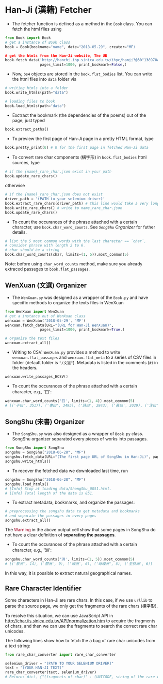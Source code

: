 # Han-Ji (漢籍) Fetcher

- The fetcher function is defined as a method in the `Book` class. You can fetch the html files using

```python
from Book import Book
# get a instance of Book class
book = Book(bookname="name", date="2018-05-29", creator="MF)

# get the htmls from the Han-Ji website, The UR
book.fetch_data('http://hanchi.ihp.sinica.edu.tw/ihpc/hanji?@30^1389784921^802^^^60311004001000010006@@460127924',
                pages_limit=1000, print_bookmark=False,)
```

- Now, `bs4` objects are stored in the `book.flat_bodies` list. You can write the html files into `data` folder via

```python
# writing htmls into a folder
book.write_htmls(path="data")

# loading files to book
book.load_htmls(path="data")
```

- Exctract the bookmark (the dependencies of the poems) out of the page, just typed

```python
book.extract_paths()
```

- To preview the first page of Han-Ji page in a pretty HTML format, type

```python
book.pretty_print(0) # 0 for the first page in fetched Han-Ji data
```

- To convert rare char components (構字形) in `book.flat_bodies` html sources, type

```python
# if the {name}_rare_char.json exist in your path
book.update_rare_chars()
```

otherwise

```python
# if the {name}_rare_char.json does not exist
driver_path = '(PATH to your selenium driver)'
book.extract_rare_chars(driver_path) # this line would take a very long time, be careful before you execute it
book.write_rare_chars() # write to name_rare_char.json
book.update_rare_chars()
```

- To count the occurances of the phrase attached with a certain character, use `book.char_word_counts`. See _`SongShu` Organizer_ for futher details.  

```python
# list the 5 most common words with the last character == `char`,  
# consider phrase with length 2 to 6.
# char should be a string
book.char_word_counts(char, limits=(1, 5)).most_common(5)
```

Note: before using `char_word_counts` method, make sure you already extraced passages to `book.flat_passages`.

## WenXuan (文選) Organizer

- The `WenXuan.py` was designed as a wrapper of the `Book.py` and have specific methods to organize the texts files in WenXuan

```python
from WenXuan import WenXuan
# get a instance out of WenXuan class
wenxuan = WenXuan('2018-05-29', 'MF')
wenxuan.fetch_data(URL="(URL for Han-Ji WenXuan)",
                pages_limit=1000, print_bookmark=True,)

# organize the text files
wenxuan.extract_all()
```

- Writing to CSV: `WenXuan.py` provides a method to write `wenxuan.flat_passages` and `wenxuan.flat_meta` to a series of CSV files in folder (default folder is `"/文選"`). Metadata is listed in the comments (`#`) in the headers.

```python
wenxuan.write_passages_ECSV()
```

- To count the occurances of the phrase attached with a certain character, e.g., '曰':

```python
wenxuan.char_word_counts('曰', limits=(1, 4)).most_common(5)
# [('子曰', 3517), ('書曰', 3495), ('詩曰', 2843), ('善曰', 2029), ('注曰', 2018)]
```

## SongShu (宋書) Organizer

- The `SongShu.py` was also designed as a wrapper of `Book.py` class. SongShu organizer separated every pieces of works into passages.

```python
from SongShu import SongShu
songshu = SongShu("2018-06-28", "MF")
songshu.fetch_data(URL="(The first page URL of SongShu in Han-Ji)", pages_limit=2000, print_bookmark=True)
songshu.write_htmls()
```

- To recover the fetched data we downloaded last time, run

```python
songshu = SongShu("2018-06-28", "MF")
songshu.load_htmls()
# [Info] Stop at loading data/ShongShu_0851.html.
# [Info] Total length of the data is 851.
```

- To extract metadata, bookmarks, and organize the passages:

```python
# preprocessing the songshu data to get metadata and bookmarks
# and separate the passages in every pages
songshu.extract_all()
```  

The <font color="#A60628">Warning</font> in the above output cell show that some pages in SongShu do not have a clear definition of **separating the passages**.

- To count the occurances of the phrase attached with a certain character, e.g., '洲':

```python
songshu.char_word_counts('洲', limits=(1, 5)).most_common(5)
# [('蔡洲', 14), ('鬱洲', 9), ('嶸洲', 6), ('崢嶸洲', 6), ('至蔡洲', 6)]
```

In this way, it is possible to extract natural geographical names.

## Rare Character Identifier

Some characters in Han-Ji are rare chars. In this case, if we use `urllib` to parse the source page, we only get the fragments of the rare chars (構字形). 

To resolve this situation, we can use JavaScript API in http://char.iis.sinica.edu.tw/API/normalization.htm to acquire the fragments of chars, and then we can use the fragments to search the correct rare char unicodes. 

The following lines show how to fetch the a bag of rare char unicodes from a text string:

```python
from rare_char_converter import rare_char_converter

selenium_driver = "(PATH TO YOUR SELENIUM DRIVER)"
text = "(YOUR HAN-JI TEXT)"
rare_char_converter(text, selenium_driver)
# Return: dict, {"(fragments of char)" : (UNICODE, string of the rare char)}
```